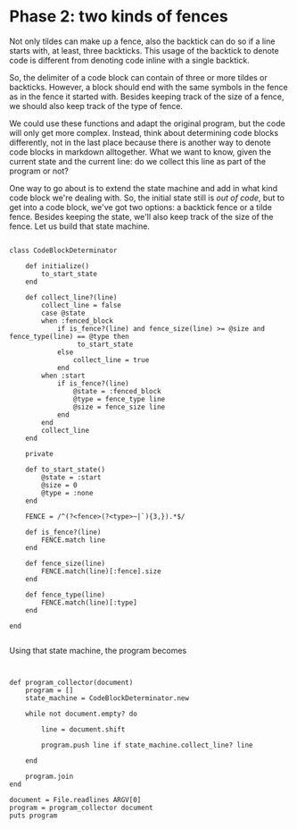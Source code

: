 
# Phase 2: two kinds of fences

Not only tildes can make up a fence, also the backtick can do so if a line
starts with, at least, three backticks. This usage of the backtick to denote
code is different from denoting code inline with a single backtick.

So, the delimiter of a code block can contain of three or more tildes or
backticks. However, a block should end with the same symbols in the fence as
in the fence it started with. Besides keeping track of the size of a fence, we
should also keep track of the type of fence.

We could use these functions and adapt the original program, but the code will
only get more complex. Instead, think about determining code blocks
differently, not in the last place because there is another way to denote code
blocks in markdown alltogether. What we want to know, given the current state
and the current line: do we collect this line as part of the program or not?

One way to go about is to extend the state machine and add in what kind code
block we're dealing with. So, the initial state still is *out of code*, but to
get into a code block, we've got two options: a backtick fence or a tilde
fence. Besides keeping the state, we'll also keep track of the size of the
fence. Let us build that state machine.

~~~{.ruby}

class CodeBlockDeterminator

    def initialize()
        to_start_state
    end

    def collect_line?(line) 
        collect_line = false
        case @state
        when :fenced_block
            if is_fence?(line) and fence_size(line) >= @size and fence_type(line) == @type then
                 to_start_state 
            else
                collect_line = true
            end            
        when :start
            if is_fence?(line)
                @state = :fenced_block
                @type = fence_type line
                @size = fence_size line
            end
        end
        collect_line
    end

    private

    def to_start_state()
        @state = :start
        @size = 0
        @type = :none
    end

    FENCE = /^(?<fence>(?<type>~|`){3,}).*$/

    def is_fence?(line)
        FENCE.match line
    end

    def fence_size(line)
        FENCE.match(line)[:fence].size
    end

    def fence_type(line)
        FENCE.match(line)[:type]
    end

end
        
~~~

Using that state machine, the program becomes

~~~{.ruby}


def program_collector(document)
    program = []
    state_machine = CodeBlockDeterminator.new

    while not document.empty? do

        line = document.shift

        program.push line if state_machine.collect_line? line

    end

    program.join
end

document = File.readlines ARGV[0]
program = program_collector document
puts program
~~~

